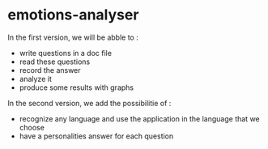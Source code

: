 # emotions-analyser
In the first version, we will be abble to : 
- write questions in a doc file 
- read these questions
- record the answer 
- analyze it
- produce some results with graphs

In the second version, we add the possibilitie of :
- recognize any language and use the application in the language that we choose
- have a personalities answer for each question 
